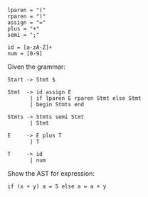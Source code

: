 <pre><code>lparen = "("
rparen = ")"
assign = "="
plus = "+"
semi = ";"

id = [a-zA-Z]+
num = [0-9]</code></pre>
Given the grammar:

<pre><code>Start -> Stmt $

Stmt  -> id assign E
       | if lparen E rparen Stmt else Stmt
       | begin Stmts end

Stmts -> Stmts semi Stmt
       | Stmt

E     -> E plus T
       | T

T     -> id
       | num</code></pre>
Show the AST for expression:

<code>if (x + y) a = 5 else a = a + y</code>
